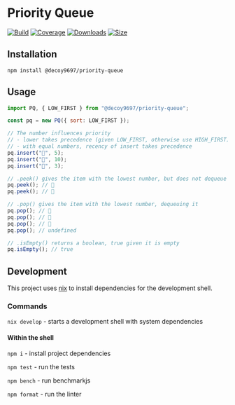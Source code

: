 # Priority Queue

[![Build][build-badge]][build]
[![Coverage][coverage-badge]][coverage]
[![Downloads][downloads-badge]][downloads]
[![Size][size-badge]][size]

## Installation

```
npm install @decoy9697/priority-queue
```

## Usage

```js
import PQ, { LOW_FIRST } from "@decoy9697/priority-queue";

const pq = new PQ({ sort: LOW_FIRST });

// The number influences priority
// - lower takes precedence (given LOW_FIRST, otherwise use HIGH_FIRST)
// - with equal numbers, recency of insert takes precedence
pq.insert("🌵", 5);
pq.insert("🌿", 10);
pq.insert("🌴", 3);

// .peek() gives the item with the lowest number, but does not dequeue it
pq.peek(); // 🌴
pq.peek(); // 🌴

// .pop() gives the item with the lowest number, dequeuing it
pq.pop(); // 🌴
pq.pop(); // 🌵
pq.pop(); // 🌿
pq.pop(); // undefined

// .isEmpty() returns a boolean, true given it is empty
pq.isEmpty(); // true
```

## Development

This project uses [nix](https://nixos.org/) to install dependencies for the development shell.

### Commands

`nix develop` - starts a development shell with system dependencies

#### Within the shell

`npm i` - install project dependencies

`npm test` - run the tests

`npm bench` - run benchmarkjs

`npm format` - run the linter

<!-- Definitions -->

[build-badge]: https://github.com/craigdallimore/priority-queue/workflows/CI/badge.svg
[build]: https://github.com/craigdallimore/priority-queue/actions
[coverage-badge]: https://img.shields.io/codecov/c/github/craigdallimore/priority-queue.svg
[coverage]: https://codecov.io/github/craigdallimore/priority-queue
[downloads-badge]: https://img.shields.io/npm/dm/@decoy9697/priority-queue.svg
[downloads]: https://www.npmjs.com/package/@decoy9697/priority-queue
[size-badge]: https://img.shields.io/bundlephobia/minzip/@decoy9697/priority-queue.svg
[size]: https://bundlephobia.com/result?p=@decoy9697/priority-queue
